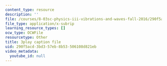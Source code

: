 ```yaml
---
content_type: resource
description: ''
file: /courses/8-03sc-physics-iii-vibrations-and-waves-fall-2016/290f5acd3bd357eb8b53506108d821eb_b1eKhyC9TTo.vtt
file_type: application/x-subrip
learning_resource_types: []
ocw_type: OCWFile
resourcetype: Other
title: 3play caption file
uid: 290f5acd-3bd3-57eb-8b53-506108d821eb
video_metadata:
  youtube_id: null
---
```

